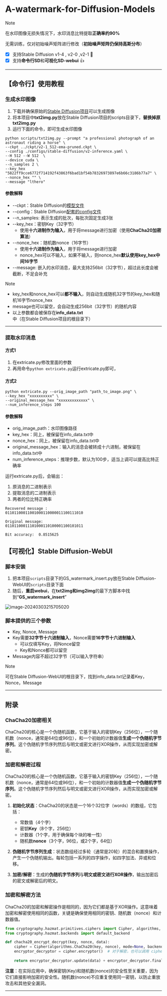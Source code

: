 # A-watermark-for-Diffusion-Models

> [!NOTE]
> 在水印图像无损失情况下，水印消息比特提取**正确率约90%**
>
> 无需训练，仅对初始噪声矩阵进行修改（**初始噪声矩阵仍保持高斯分布**）

 

- [x] 支持Stable Diffusion v1-4 , v2-0 ,v2-1 :tada:
- [x] 支持**命令行SD**和**可视化SD-webui** :+1:

-----------




## 【命令行】使用教程

### 生成水印图像

1. 下载并确保原始的[Stable Diffusion项目](https://github.com/Stability-AI/stablediffusion)可以生成图像
2. 将本项目中**txt2img.py**放在Stable Diffusion项目的scripts目录下，**替换掉原txt2img.py**
3. 运行下面的命令，即可生成水印图像

```shell
python scripts/txt2img.py --prompt "a professional photograph of an astronaut riding a horse" \
--ckpt ../ckpt/v2-1_512-ema-pruned.ckpt \
--config ./configs/stable-diffusion/v2-inference.yaml \
--H 512 --W 512  \
--device cuda \
--n_samples 2 \
--key_hex "5822ff9cce6772f714192f43863f6bad1bf54b78326973897e6b66c3186b77a7" \
--nonce_hex "" \
--message "lthero"
```

 



#### 参数解释

* --ckpt：Stable Diffusion的[模型文件](https://huggingface.co/stabilityai/stable-diffusion-2-1/tree/main)
* --config：Stable Diffusion[配套的config文件](https://github.com/Stability-AI/stablediffusion/tree/main/configs/stable-diffusion)
* --n_samples: 表示生成的批次，每批次固定生成3张
* --key_hex：密钥Key（32字节）
  * 使用**十六进制作为输入**，用于将message进行加密（使用**ChaCha20加密算法**）
* --nonce_hex：随机数nonce（16字节）
  * 使用**十六进制作为输入**，用于将message进行加密
  * nonce_hex可以不输入，如果不输入，则nonce_hex**默认使用key_hex中间16字节**
* --message: 嵌入的水印消息，最大支持256bit（32字节），超过此长度会被截断，不足会补充

 

> [!Note]
>
> * key_hex和nonce_hex可以**都不输入**，则自动生成随机32字节的key_hex和随机16字节nonce_hex
> * message也可以留空，会自动生成256bit（32字节）的随机内容
> * 以上参数都会被保存在**info_data.txt**中（在Stable Diffusion项目的根目录下）



------



### 提取水印消息

#### 方式1

1. 在extricate.py修改里面的参数
2. 再用命令`python extricate.py`运行extricate.py即可，

#### 方式2

```shell
python extricate.py --orig_image_path "path_to_image.png" \
--key_hex "xxxxxxxxxx" \
--original_message_hex "xxxxxxxxxxxxx" \
--num_inference_steps 100
```

#### 参数解释

* orig_image_path：水印图像路径
* key_hex：同上，被保留在info_data.txt中
* nonce_hex：同上，被保留在info_data.txt中
* original_message_hex：输入的消息会被转成十六进制，被保留在info_data.txt中
* num_inference_steps：推理步数，默认为100步，适当上调可以提高比特正确率



运行extricate.py后，会输出：

1. 原消息的二进制表示
2. 提取消息的二进制表示
3. 两者的位比特正确率

```shell
Recovered message :
01101100011001000110000011100111010
 
Original message:
01101100011101000110100001100101011
 
Bit accuracy:  0.8515625
```



## 【可视化】Stable Diffusion-WebUI

### 脚本安装

1. 把本项目`scripts`目录下的GS_watermark_insert.py放在Stable Diffusion-WebUI的`scripts`目录下面
2. 随后，**重启webui**，在**txt2img和img2img**的最下方脚本中找到“**GS_watermark_insert**”

![image-20240303215705020](https://cdn.lthero.cn/post_images/course/ML/image-20240303215705020.png)

### 脚本提供的三个参数

* Key, Nonce, Message
* Key需要**32字节十六进制输入**，Nonce需要**16字节十六进制输入**
  * 可以仅填写Key，将Nonce留空
  * Key和Nonce都可以留空
* Message内容不超过32字节（可以输入字符串）

> [!Note]
>
> 可在Stable Diffusion-WebUI的根目录下，找到info_data.txt记录着Key，Nonce，Message



------



## 附录

### ChaCha20加密相关

ChaCha20的核心是一个伪随机函数，它基于输入的密钥Key（256位），一个随机数（nonce，通常是64位或96位），和一个初始的计数器值**生成一个伪随机字节序列**。这个伪随机字节序列然后与明文或密文进行XOR操作，从而实现加密或解密。

### 加密和解密过程

ChaCha20的核心是一个伪随机函数，它基于输入的密钥Key（256位），一个随机数（nonce，通常是64位或96位），和一个初始的计数器值**生成一个伪随机字节序列**。这个伪随机字节序列然后与明文或密文进行XOR操作，从而实现加密或解密。

1. **初始化状态**：ChaCha20的状态是一个16个32位字（words）的数组，它包括：
   - 常数值（4个字）
   - 密钥**Key**（8个字，256位）
   - 计数器（1个字，用于确保每个块的唯一性）
   - 随机数**nonce**（3个字，96位，或2个字，64位）

2. **伪随机字节序列生成**：状态数组经过多轮（通常是20轮）的混合和置换操作，产生一个伪随机输出。每轮包括一系列的四字操作，如四字加法、异或和位移。

3. **加密/解密**：生成的**伪随机字节序列**与**明文或密文进行XOR操作**，输出加密后的密文或解密后的明文。

### 加密和解密方法

ChaCha20的加密和解密操作是相同的，因为它们都是基于XOR操作。这意味着加密和解密使用相同的函数，关键是确保使用相同的密钥、随机数（nonce）和计数器值。

```python
from cryptography.hazmat.primitives.ciphers import Cipher, algorithms, modes
from cryptography.hazmat.backends import default_backend

def chacha20_encrypt_decrypt(key, nonce, data):
    cipher = Cipher(algorithms.ChaCha20(key, nonce), mode=None, backend=default_backend())
    encryptor_decryptor = cipher.encryptor()  # 对于解密，也可以调用 cipher.decryptor()
    
    return encryptor_decryptor.update(data) + encryptor_decryptor.finalize()
```

**注意**：在实际应用中，确保密钥(Key)和随机数(nonce)的安全性至关重要，因为它们直接影响加密的安全性。随机数(nonce)不应重复使用同一密钥，以防止重放攻击和其他安全漏洞。



-----------

